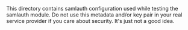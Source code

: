 This directory contains samlauth configuration used while testing the samlauth
module. Do not use this metadata and/or key pair in your real service provider if you
care about security. It's just not a good idea.
